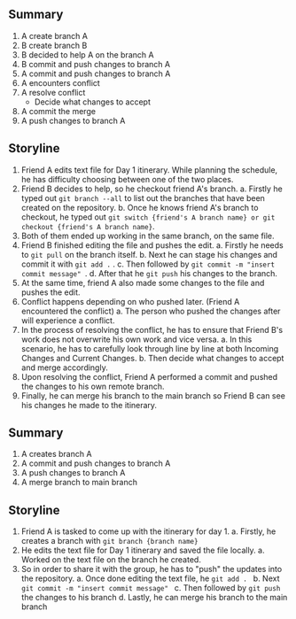 ## Summary
1. A create branch A
2. B create branch B
3. B decided to help A on the branch A
4. B commit and push changes to branch A
5. A commit and push changes to branch A
6. A encounters conflict
7. A resolve conflict
    - Decide what changes to accept
8. A commit the merge
9. A push changes to branch A

## Storyline
1. Friend A edits text file for Day 1 itinerary. While planning the schedule,
he has difficulty choosing between one of the two places.
2. Friend B decides to help, so he checkout friend A's branch.
    a. Firstly he typed out `git branch --all` to list out the branches that have been created on the repository.
    b. Once he knows friend A's branch to checkout, he typed out `git switch {friend's A branch name} or git checkout {friend's A branch name}`.
3. Both of them ended up working in the same branch, on the same file.
4. Friend B finished editing the file and pushes the edit.
    a. Firstly he needs to `git pull` on the branch itself.
    b. Next he can stage his changes and commit it with `git add .` .
    c. Then followed by `git commit -m "insert commit message" `.
    d. After that he `git push` his changes to the branch.
5. At the same time, friend A also made some changes to the file and pushes the edit.
6. Conflict happens depending on who pushed later. (Friend A encountered the conflict)
    a. The person who pushed the changes after will experience a conflict.
7. In the process of resolving the conflict, he has to ensure that Friend B's work does not overwrite his own work and vice versa.
    a. In this scenario, he has to carefully look through line by line at both Incoming Changes and Current Changes.
    b. Then decide what changes to accept and merge accordingly.
8. Upon resolving the conflict, Friend A performed a commit and pushed the changes to his own remote branch. 
9. Finally, he can merge his branch to the main branch so Friend B can see his changes he made to the itinerary.

## Summary
1. A creates branch A
2. A commit and push changes to branch A
3. A push changes to branch A
4. A merge branch to main branch

## Storyline
1. Friend A is tasked to come up with the itinerary for day 1.
    a. Firstly, he creates a branch with `git branch {branch name}`
2. He edits the text file for Day 1 itinerary and saved the file locally.
    a. Worked on the text file on the branch he created.
3. So in order to share it with the group, he has to "push" the updates into the repository.
    a. Once done editing the text file, he `git add . `
    b. Next `git commit -m "insert commit message" `
    c. Then followed by `git push` the changes to his branch
    d. Lastly, he can merge his branch to the main branch